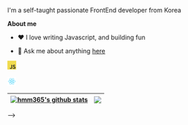 I'm a self-taught passionate FrontEnd developer from Korea

**About me**

- ❤️ I love writing Javascript, and building fun

- 💬 Ask me about anything [here](https://github.com/hmm365/hmm365/issues)

<code><img height="20" alt="javascript" src="https://raw.githubusercontent.com/github/explore/80688e429a7d4ef2fca1e82350fe8e3517d3494d/topics/javascript/javascript.png"></code>
<!-- <code><img height="20" alt="typescript" src="https://raw.githubusercontent.com/github/explore/80688e429a7d4ef2fca1e82350fe8e3517d3494d/topics/typescript/typescript.png"></code> -->
<code><img height="20" alt="react" src="https://raw.githubusercontent.com/github/explore/80688e429a7d4ef2fca1e82350fe8e3517d3494d/topics/react/react.png"></code>
<!-- <code><img height="20" alt="nodejs" src="https://raw.githubusercontent.com/github/explore/80688e429a7d4ef2fca1e82350fe8e3517d3494d/topics/nodejs/nodejs.png"></code>     -->


| <a href="https://github.com/hmm365/github-readme-stats"><img align="center" src="https://github-readme-stats.vercel.app/api?username=hmm365&show_icons=true&include_all_commits=true&theme=buefy&hide_border=true" alt="hmm365's github stats" /></a> | <a href="https://github.com/hmm365/github-readme-stats"><img align="center" src="https://github-readme-stats.vercel.app/api/top-langs/?username=hmm365&layout=compact&theme=buefy&hide_border=true" /></a> |
| ------------- | ------------- |
<!-- 
#### Top Repositories -->
<!-- 

<a href="https://github.com/hmm365/github-readme-stats">
  <img align="center" src="https://github-readme-stats.vercel.app/api/pin/?username=hmm365&repo=github-readme-stats&theme=buefy" />
</a>
<!-- <a href="https://github.com/hmm365/hmm365.github.io">
  <img align="center" src="https://github-readme-stats.vercel.app/api/pin/?username=hmm365&repo=hmm365.github.io&theme=buefy" />
</a> --> -->

<br />
<br />

<!-- <a href="https://codepen.io/hmm365">
  <img align="right" alt="hmm365 | CodeSandbox" width="20px" src="https://raw.githubusercontent.com/hmm365/hmm365/master/assets/codesandbox.svg" />
</a> -->


